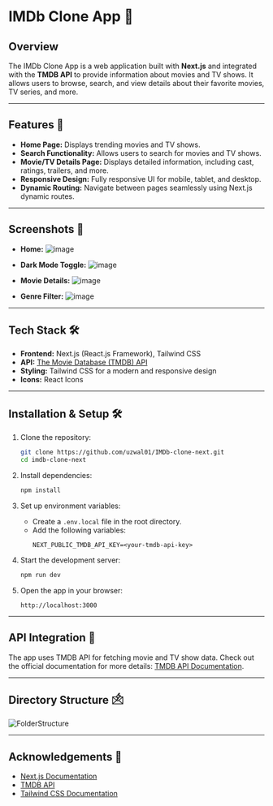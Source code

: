 # IMDb Clone App 🎥

## Overview  
The IMDb Clone App is a web application built with **Next.js** and integrated with the **TMDB API** to provide information about movies and TV shows. It allows users to browse, search, and view details about their favorite movies, TV series, and more.

---

## Features 🚀  
- **Home Page:** Displays trending movies and TV shows.  
- **Search Functionality:** Allows users to search for movies and TV shows.  
- **Movie/TV Details Page:** Displays detailed information, including cast, ratings, trailers, and more.  
- **Responsive Design:** Fully responsive UI for mobile, tablet, and desktop.  
- **Dynamic Routing:** Navigate between pages seamlessly using Next.js dynamic routes.  

---

## Screenshots 📸  
- **Home:**
![image](https://github.com/user-attachments/assets/82fc8461-ce26-4efc-83bc-a2c796021a6f)

- **Dark Mode Toggle:**
![image](https://github.com/user-attachments/assets/fa662c8b-ec33-4615-9d7e-ea4a6388bfa6)

- **Movie Details:**
![image](https://github.com/user-attachments/assets/a6192ddf-e2ae-4493-8ca3-fb9a7734ea50)

- **Genre Filter:**
![image](https://github.com/user-attachments/assets/46809456-f556-4bf0-b154-87634d0c59be)


---

## Tech Stack 🛠️  

- **Frontend:** Next.js (React.js Framework), Tailwind CSS  
- **API:** [The Movie Database (TMDB) API](https://www.themoviedb.org/documentation/api)  
- **Styling:** Tailwind CSS for a modern and responsive design  
- **Icons:** React Icons

---

## Installation & Setup 🛠️  

1. Clone the repository:  
   ```bash
   git clone https://github.com/uzwal01/IMDb-clone-next.git
   cd imdb-clone-next
   ```

2. Install dependencies:  
   ```bash
   npm install
   ```

3. Set up environment variables:  
   - Create a `.env.local` file in the root directory.  
   - Add the following variables:  
     ```env
     NEXT_PUBLIC_TMDB_API_KEY=<your-tmdb-api-key>
     ```

4. Start the development server:  
   ```bash
   npm run dev
   ```

5. Open the app in your browser:  
   ```
   http://localhost:3000
   ```

---

## API Integration 📡  
The app uses TMDB API for fetching movie and TV show data. Check out the official documentation for more details: [TMDB API Documentation](https://www.themoviedb.org/documentation/api).

---

## Directory Structure 🖄  
![FolderStructure](https://github.com/user-attachments/assets/ce929762-e408-4c19-916f-53d4bfbf2b1c)


---

## Acknowledgements 🙌  
- [Next.js Documentation](https://nextjs.org/docs)  
- [TMDB API](https://www.themoviedb.org/documentation/api)  
- [Tailwind CSS Documentation](https://tailwindcss.com/docs)

